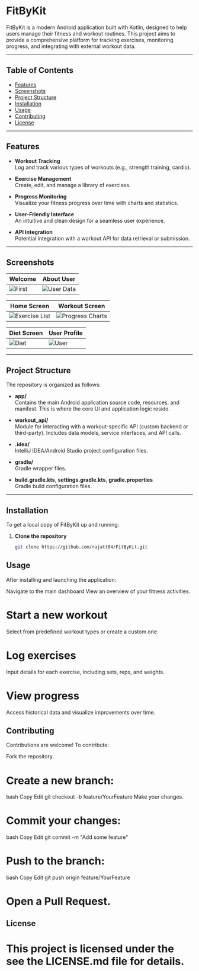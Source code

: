 # FitByKit

FitByKit is a modern Android application built with Kotlin, designed to help users manage their fitness and workout routines. This project aims to provide a comprehensive platform for tracking exercises, monitoring progress, and integrating with external workout data.

---

## Table of Contents

- [Features](#features)
- [Screenshots](#screenshots)
- [Project Structure](#project-structure)
- [Installation](#installation)
- [Usage](#usage)
- [Contributing](#contributing)
- [License](#license)

---

## Features

- **Workout Tracking**  
  Log and track various types of workouts (e.g., strength training, cardio).

- **Exercise Management**  
  Create, edit, and manage a library of exercises.

- **Progress Monitoring**  
  Visualize your fitness progress over time with charts and statistics.

- **User-Friendly Interface**  
  An intuitive and clean design for a seamless user experience.

- **API Integration**  
  Potential integration with a workout API for data retrieval or submission.

---

## Screenshots

| Welcome | About User |
|---|---|
| ![First](https://github.com/rajatt04/Student-Management-System/blob/sms-main/Faculty/images_faculty/1.jpeg?raw=true) | ![User Data](https://github.com/rajatt04/Student-Management-System/blob/sms-main/Faculty/images_faculty/2.jpeg?raw=true) |

| Home Screen | Workout Screen |
|---|---|
| ![Exercise List](https://github.com/rajatt04/Student-Management-System/blob/sms-main/Faculty/images_faculty/3.jpeg?raw=true) | ![Progress Charts](https://github.com/rajatt04/Student-Management-System/blob/sms-main/Faculty/images_faculty/4.jpeg?raw=true) |

| Diet Screen | User Profile |
|---|---|
| ![Diet](https://github.com/rajatt04/Student-Management-System/blob/sms-main/Faculty/images_faculty/5.jpeg?raw=true) | ![User](https://github.com/rajatt04/Student-Management-System/blob/sms-main/Faculty/images_faculty/6.jpeg?raw=true) |

---

## Project Structure

The repository is organized as follows:

- **app/**  
  Contains the main Android application source code, resources, and manifest. This is where the core UI and application logic reside.

- **workout_api/**  
  Module for interacting with a workout-specific API (custom backend or third-party). Includes data models, service interfaces, and API calls.

- **.idea/**  
  IntelliJ IDEA/Android Studio project configuration files.

- **gradle/**  
  Gradle wrapper files.

- **build.gradle.kts**, **settings.gradle.kts**, **gradle.properties**  
  Gradle build configuration files.

---

## Installation

To get a local copy of FitByKit up and running:

1. **Clone the repository**
   ```bash
   git clone https://github.com/rajatt04/FitByKit.git

## Usage
After installing and launching the application:

Navigate to the main dashboard
View an overview of your fitness activities.

# Start a new workout
Select from predefined workout types or create a custom one.

# Log exercises
Input details for each exercise, including sets, reps, and weights.

# View progress
Access historical data and visualize improvements over time.

## Contributing
Contributions are welcome! To contribute:

Fork the repository.
# Create a new branch:
bash
Copy
Edit
git checkout -b feature/YourFeature
Make your changes.

# Commit your changes:
bash
Copy
Edit
git commit -m "Add some feature"

# Push to the branch:
bash
Copy
Edit
git push origin feature/YourFeature

# Open a Pull Request.

## License
# This project is licensed under the see the LICENSE.md file for details.
